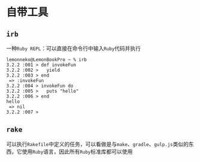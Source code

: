 # 自带工具
## `irb`

一种`Ruby REPL`：可以直接在命令行中输入`Ruby`代码并执行

```text
lemonneko@LemonBookPro ~ % irb
3.2.2 :001 > def invokeFun
3.2.2 :002 >   yield
3.2.2 :003 > end
 => :invokeFun
3.2.2 :004 > invokeFun do
3.2.2 :005 >   puts "hello"
3.2.2 :006 > end
hello
 => nil
3.2.2 :007 >
```


## `rake`

可以执行`Rakefile`中定义的任务，可以看做是与`make`、`gradle`、`gulp.js`类似的东西，它使用`Ruby`语言，因此所有`Ruby`标准库都可以使用
